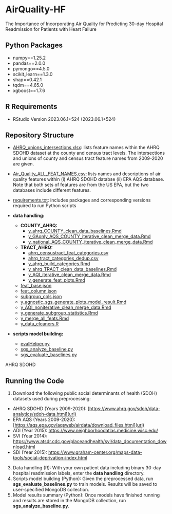 # AirQuality-HF
The Importance of Incorporating Air Quality for Predicting 30-day Hospital Readmission for Patients with Heart Failure

## Python Packages
- numpy==1.25.2
- pandas==2.0.0
- pymongo==4.5.0
- scikit_learn==1.3.0
- shap==0.42.1
- tqdm==4.65.0
- xgboost==1.7.6

## R Requirements
- RStudio Version 2023.06.1+524 (2023.06.1+524)

## Repository Structure

- [AHRQ_unions_intersections.xlsx](./AHRQ_unions_intersections.xlsx): lists feature names within the AHRQ SDOHD dataset at the county and census tract levels. The intersections and unions of county and census tract feature names from 2009-2020 are given.
- [Air_Quality_ALL_FEAT_NAMES.csv](./Air_Quality_ALL_FEAT_NAMES.csv): lists names and descriptions of air quality features within (i) AHRQ SDOHD databse (ii) EPA AQS database. Note that both sets of features are from the US EPA, but the two databases include different features.
- [requirements.txt](./requirements.txt): includes packages and corresponding versions required to run Python scripts
- **data handling:**
  - **COUNTY_AHRQ:**
    - [y_ahrq_COUNTY_clean_data_baselines.Rmd](./data%20handling/COUNTY_AHRQ/y_ahrq_COUNTY_clean_data_baselines.Rmd)
    - [y_GAonly_AQS_COUNTY_iterative_clean_merge_data.Rmd](./data%20handling/COUNTY_AHRQ/y_GAonly_AQS_COUNTY_iterative_clean_merge_data.Rmd)
    - [y_national_AQS_COUNTY_iterative_clean_merge_data.Rmd](./data%20handling/COUNTY_AHRQ/y_national_AQS_COUNTY_iterative_clean_merge_data.Rmd)
  - **TRACT_AHRQ:**
    - [ahrq_censustract_feat_categories.csv](./data%20handling/TRACT_AHRQ/ahrq_censustract_feat_categories.csv)
    - [ahrq_tract_categories_dedup.csv](./data%20handling/TRACT_AHRQ/ahrq_tract_categories_dedup.csv)
    - [y_ahrq_build_categories.Rmd](./data%20handling/TRACT_AHRQ/y_ahrq_build_categories.Rmd)
    - [y_ahrq_TRACT_clean_data_baselines.Rmd](./data%20handling/TRACT_AHRQ/y_ahrq_TRACT_clean_data_baselines.Rmd)
    - [y_AQI_iterative_clean_merge_data.Rmd](./data%20handling/TRACT_AHRQ/y_AQI_iterative_clean_merge_data.Rmd)
    - [y_generate_feat_plots.Rmd](./data%20handling/TRACT_AHRQ/y_generate_feat_plots.Rmd)
  - [feat_base.json](./data%20handling/feat_base.json)
  - [feat_column.json](./data%20handling/feat_column.json)
  - [subgroup_cols.json](./data%20handling/subgroup_cols.json)
  - [y_agnostic_sgs_generate_plots_model_result.Rmd](./data%20handling/y_agnostic_sgs_generate_plots_model_result.Rmd)
  - [y_AQI_noniterative_clean_merge_data.Rmd](./data%20handling/y_AQI_noniterative_clean_merge_data.Rmd)
  - [y_generate_subgroup_statistics.Rmd](./data%20handling/y_generate_subgroup_statistics.Rmd)
  - [y_merge_all_feats.Rmd](./data%20handling/y_merge_all_feats.Rmd)
  - [y_data_cleaners.R](./data%20handling/y_data_cleaners.R)

- **scripts model building:**
  - [evalHelper.py](./scripts%20model%20building/evalHelper.py)
  - [sgs_analyze_baseline.py](./scripts%20model%20building/sgs_analyze_baseline.py)
  - [sgs_evaluate_baselines.py](./scripts%20model%20building/sgs_evaluate_baselines.py)

AHRQ SDOHD
## Running the Code
1. Download the following public social determinants of health (SDOH) datasets used during preprocessing:
- AHRQ SDOHD (Years 2009-2020): [https://www.ahrq.gov/sdoh/data-analytics/sdoh-data.html](url)
- EPA AQS (Years 2009-2020): [https://aqs.epa.gov/aqsweb/airdata/download_files.html](url)
- ADI (Year 2015): https://www.neighborhoodatlas.medicine.wisc.edu/
- SVI (Year 2014): https://www.atsdr.cdc.gov/placeandhealth/svi/data_documentation_download.html
- SDI (Year 2015): https://www.graham-center.org/maps-data-tools/social-deprivation-index.html
3. Data handling (R): With your own patient data including binary 30-day hospital readmission labels, enter the **data handling** directory.
4. Scripts model building (Python): Given the preprocessed data, run **sgs_evaluate_baselines.py** to train models. Results will be saved to user-specified MongoDB collection.
5. Model results summary (Python): Once models have finished running and results are stored in the MongoDB collection, run **sgs_analyze_baseline.py**.

